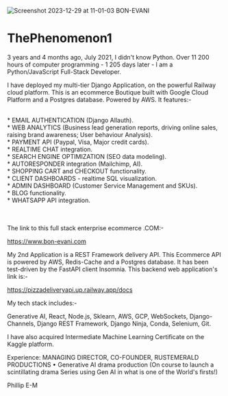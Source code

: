 ![Screenshot 2023-12-29 at 11-01-03 BON-EVANI](https://github.com/ThePhenomenon1/ThePhenomenon1/assets/96743401/9c4cce91-bf71-46d5-b7be-f2a2aea5d5d2)

# ThePhenomenon1

3 years and 4 months ago, July 2021, I didn't know Python. Over 11 200 hours of computer programming - 1 205 days later - I am a Python/JavaScript Full-Stack Developer.

I have deployed my multi-tier Django Application, on the powerful Railway cloud platform. 
This is an ecommerce Boutique built with Google Cloud Platform and a Postgres database. Powered by AWS. It features:-

<br>
* EMAIL AUTHENTICATION (Django Allauth).

<br>
* WEB ANALYTICS (Business lead generation reports, driving online sales, raising brand awareness; User behaviour Analysis).

<br>
* PAYMENT API (Paypal, Visa, Major credit cards).

<br>
* REALTIME CHAT integration.

<br>
* SEARCH ENGINE OPTIMIZATION (SEO data modeling).

<br>
* AUTORESPONDER integration (Mailchimp, AI).

<br>
* SHOPPING CART and CHECKOUT functionality.

<br>
* CLIENT DASHBOARDS - realtime SQL visualization.

<br>
* ADMIN DASHBOARD (Customer Service Management and SKUs).

<br>
* BLOG functionality.

<br>
* WHATSAPP API integration.

\
\
The link to this full stack enterprise ecommerce .COM:-

https://www.bon-evani.com

My 2nd Application is a REST Framework delivery API. 
This Ecommerce API is powered by AWS, Redis-Cache and a Postgres database. It has been test-driven by the FastAPI client Insomnia.
This backend web application's link is:-

https://pizzadeliveryapi.up.railway.app/docs

My tech stack includes:-

Generative AI,
React,
Node.js,
Sklearn,
AWS,
GCP,
WebSockets,
Django-Channels,
Django REST Framework,
Django Ninja,
Conda,
Selenium,
Git.

I have also acquired Intermediate Machine Learning Certificate on the Kaggle platform.

Experience: MANAGING DIRECTOR, CO-FOUNDER, RUSTEMERALD PRODUCTIONS
•	Generative AI drama production (On course to launch a scintillating drama Series using Gen AI in what is one of the World's firsts!)


Phillip E-M
